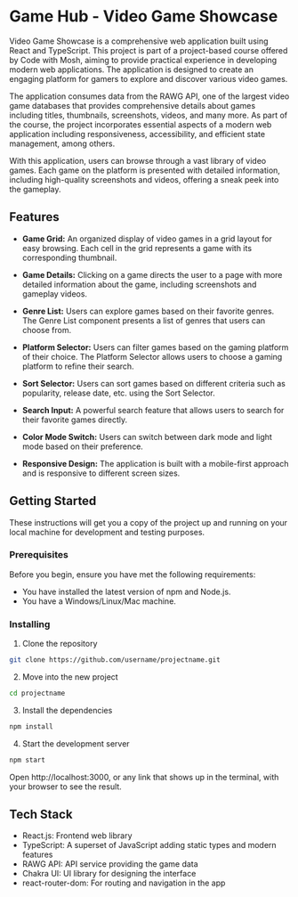 # Game Hub - Video Game Showcase

Video Game Showcase is a comprehensive web application built using React and TypeScript. This project is part of a project-based course offered by Code with Mosh, aiming to provide practical experience in developing modern web applications. The application is designed to create an engaging platform for gamers to explore and discover various video games. 

The application consumes data from the RAWG API, one of the largest video game databases that provides comprehensive details about games including titles, thumbnails, screenshots, videos, and many more. As part of the course, the project incorporates essential aspects of a modern web application including responsiveness, accessibility, and efficient state management, among others.

With this application, users can browse through a vast library of video games. Each game on the platform is presented with detailed information, including high-quality screenshots and videos, offering a sneak peek into the gameplay.


## Features

- **Game Grid:** An organized display of video games in a grid layout for easy browsing. Each cell in the grid represents a game with its corresponding thumbnail.

- **Game Details:** Clicking on a game directs the user to a page with more detailed information about the game, including screenshots and gameplay videos.

- **Genre List:** Users can explore games based on their favorite genres. The Genre List component presents a list of genres that users can choose from.

- **Platform Selector:** Users can filter games based on the gaming platform of their choice. The Platform Selector allows users to choose a gaming platform to refine their search.

- **Sort Selector:** Users can sort games based on different criteria such as popularity, release date, etc. using the Sort Selector.

- **Search Input:** A powerful search feature that allows users to search for their favorite games directly.

- **Color Mode Switch:** Users can switch between dark mode and light mode based on their preference.

- **Responsive Design:** The application is built with a mobile-first approach and is responsive to different screen sizes.

## Getting Started

These instructions will get you a copy of the project up and running on your local machine for development and testing purposes.

### Prerequisites

Before you begin, ensure you have met the following requirements:

- You have installed the latest version of npm and Node.js.
- You have a Windows/Linux/Mac machine.

### Installing

1. Clone the repository
```bash
git clone https://github.com/username/projectname.git
```

2. Move into the new project
```bash
cd projectname
```

3. Install the dependencies
```bash
npm install
```

4. Start the development server
```bash
npm start
```
Open http://localhost:3000, or any link that shows up in the terminal, with your browser to see the result.

## Tech Stack

* React.js: Frontend web library
* TypeScript: A superset of JavaScript adding static types and modern features
* RAWG API: API service providing the game data
* Chakra UI: UI library for designing the interface
* react-router-dom: For routing and navigation in the app
